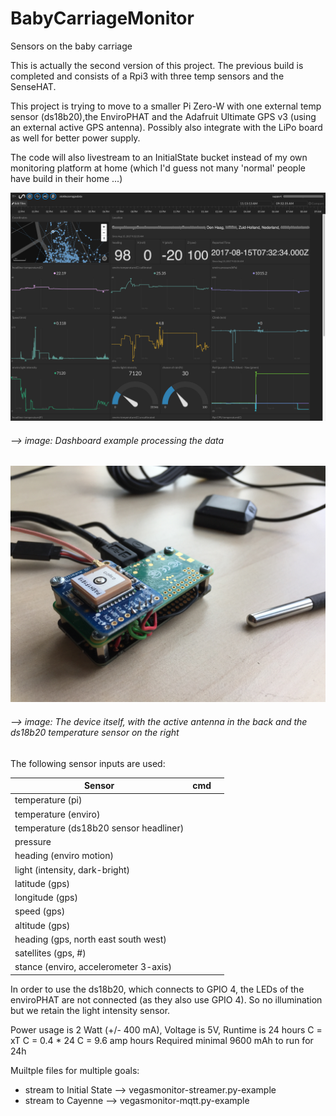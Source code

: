 # BabyCarriageMonitor

Sensors on the baby carriage

This is actually the second version of this project. The previous build is completed and consists of a Rpi3 with three temp sensors and the SenseHAT.

This project is trying to move to a smaller Pi Zero-W with one external temp sensor (ds18b20),the EnviroPHAT and the Adafruit Ultimate GPS v3 (using an external active GPS antenna). Possibly also integrate with the LiPo board as well for better power supply. 

The code will also livestream to an InitialState bucket instead of my own monitoring platform at home (which I'd guess not 
many 'normal' people have build in their home ...)

![dashboard example](https://github.com/jinjirosan/BabyCarriageMonitor/blob/master/images/initialstate-dashboard.png)
###### --> image: Dashboard example processing the data
![device](https://github.com/jinjirosan/BabyCarriageMonitor/blob/master/images/stokkezerobuild.jpg)
###### --> image: The device itself, with the active antenna in the back and the ds18b20 temperature sensor on the right

The following sensor inputs are used:

| Sensor                                 |  cmd  |      |
| -------------------------------------- | :---: | ---: |
| temperature (pi)                       |       |      |
| temperature (enviro)                   |       |      |
| temperature (ds18b20 sensor headliner) |       |      |
| pressure                               |       |      |
| heading (enviro motion)                |       |      |
| light (intensity, dark-bright)         |       |      |
| latitude (gps)                         |       |      |
| longitude (gps)                        |       |      |
| speed (gps)                            |       |      |
| altitude (gps)                         |       |      |
| heading (gps, north east south west)   |       |      |
| satellites (gps, #)                    |       |      |
| stance (enviro, accelerometer 3-axis)  |       |      |

In order to use the ds18b20, which connects to GPIO 4, the LEDs of the enviroPHAT are not connected (as they also use GPIO 4). So no illumination but we retain the light intensity sensor.

Power usage is 2 Watt (+/- 400 mA), Voltage is 5V, Runtime is 24 hours
C = xT
C = 0.4 * 24
C = 9.6 amp hours
Required minimal 9600 mAh to run for 24h

Muiltple files for multiple goals:
- stream to Initial State --> vegasmonitor-streamer.py-example
- stream to Cayenne --> vegasmonitor-mqtt.py-example
